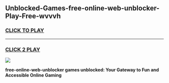 
## Unblocked-Games-free-online-web-unblocker-Play-Free-wvvvh
<h3>
<a href="https://premium76.site?title=free-online-web-unblocker&ref=18A1">CLICK TO PLAY</a></h3>
<hr>

<h3>
<a href="https://premium76.site?title=free-online-web-unblocker&ref=18A1">CLICK 2 PLAY</a>
  
</h3>

<a href="https://premium76.site?title=free-online-web-unblocker&ref=18A1"><img src="https://clearcache.store/games.png"></a>


**free-online-web-unblocker games unblocked: Your Gateway to Fun and Accessible Online Gaming**
